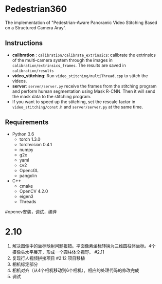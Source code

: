 # Pedestrian360
The implementation of "Pedestrian-Aware Panoramic Video Stitching Based on a Structured Camera Aray".

## Instructions
* **calibration** : `calibration/calibrate_extrinsics`:  calibrate the extrinsics of the multi-camera system through the images in `calibration/extrinsics_frames`. The results are saved in `calibration/results`
* **video_stitching**: Run `video_stitching/multiThread.cpp` to stitch the videos. 
* **server**: `server/server.py` receive the frames from the stitching program and perform human segmentation using Mask R-CNN. Then it will send the mask data to the stitching program.
* If you want to speed up the stitching, set the rescale factor in `video_stitching/const.h` and `server/server.py` at the same time.
## Requirements

* Python 3.6
  * torch 1.3.0
  * torchvision 0.4.1
  * numpy
  * g2o
  * yaml
  * cv2
  * OpencGL
  * pangolin
* C++
  * cmake
  * OpenCV 4.2.0 
  * eigen3
  * Threads

#opencv安装，调试，编译

# 2.10 
1. 解决图像中的坐标映射问题报错。平面像素坐标转换为三维圆柱体坐标。4个摄像头水平展开，形成一个圆柱体全视野。
#2.11 
1. 复现行人视频拼接项目
#2.12 项目移植
1. 相机标定部分
2. 相机对齐（从4个相机移动到6个相机），相应的处理代码的修改完成
3. 调试
